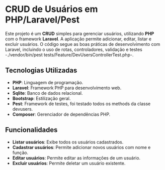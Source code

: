 # CRUD de Usuários em PHP/Laravel/Pest

Este projeto é um **CRUD** simples para gerenciar usuários, utilizando **PHP** com o framework **Laravel**. A aplicação permite adicionar, editar, listar e excluir usuários. O código segue as boas práticas de desenvolvimento com Laravel, incluindo o uso de rotas, controladores, validação e testes -./vendor/bin/pest tests/Feature/DevUsersControllerTest.php-.

## Tecnologias Utilizadas

- **PHP**: Linguagem de programação.
- **Laravel**: Framework PHP para desenvolvimento web.
- **Sqlite**: Banco de dados relacional.
- **Bootstrap**: Estilização geral.
- **Pest**: Framework de testes, foi testado todos os methods da classe devusers. 
- **Composer**: Gerenciador de dependências PHP.

## Funcionalidades

- **Listar usuários**: Exibe todos os usuários cadastrados.
- **Cadastrar usuários**: Permite adicionar novos usuários com nome e função.
- **Editar usuários**: Permite editar as informações de um usuário.
- **Excluir usuários**: Permite deletar um usuário existente.

